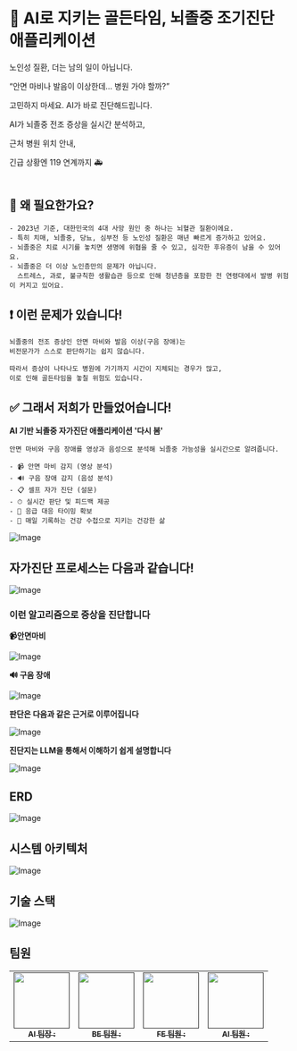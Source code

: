 # 🚨 AI로 지키는 골든타임, 뇌졸중 조기진단 애플리케이션

노인성 질환, 더는 남의 일이 아닙니다.

“안면 마비나 발음이 이상한데… 병원 가야 할까?”

고민하지 마세요. AI가 바로 진단해드립니다.

AI가 뇌졸중 전조 증상을 실시간 분석하고,

근처 병원 위치 안내,

긴급 상황엔 119 연계까지 🚑
<br><br>

## 📌 왜 필요한가요?
    - 2023년 기준, 대한민국의 4대 사망 원인 중 하나는 뇌혈관 질환이에요.
    - 특히 치매, 뇌졸중, 당뇨, 심부전 등 노인성 질환은 매년 빠르게 증가하고 있어요.
    - 뇌졸중은 치료 시기를 놓치면 생명에 위협을 줄 수 있고, 심각한 후유증이 남을 수 있어요.
    - 뇌졸중은 더 이상 노인층만의 문제가 아닙니다.
      스트레스, 과로, 불규칙한 생활습관 등으로 인해 청년층을 포함한 전 연령대에서 발병 위험이 커지고 있어요.
        
## ❗ 이런 문제가 있습니다!
    뇌졸중의 전조 증상인 안면 마비와 발음 이상(구음 장애)는
    비전문가가 스스로 판단하기는 쉽지 않습니다.
    
    따라서 증상이 나타나도 병원에 가기까지 시간이 지체되는 경우가 많고,
    이로 인해 골든타임을 놓칠 위험도 있습니다.
    
## ✅ 그래서 저희가 만들었어습니다!
    
**AI 기반 뇌졸중 자가진단 애플리케이션 '다시 봄'**
    
    안면 마비와 구음 장애를 영상과 음성으로 분석해 뇌졸중 가능성을 실시간으로 알려줍니다.
    
    - 📹 안면 마비 감지 (영상 분석)
    - 🔊 구음 장애 감지 (음성 분석)
    - 📋 셀프 자가 진단 (설문)
    - ⏱ 실시간 판단 및 피드백 제공
    - 🏥 응급 대응 타이밍 확보
    - 📝 매일 기록하는 건강 수첩으로 지키는 건강한 삶

![Image](https://github.com/user-attachments/assets/f8836221-3b35-4e8b-b142-5801b5c576ee)


## 자가진단 프로세스는 다음과 같습니다!

![Image](https://github.com/user-attachments/assets/6c85efce-3f20-41a4-bc1a-d6e1bb63c2ac)

### 이런 알고리즘으로 증상을 진단합니다

**📹안면마비**

![Image](https://github.com/user-attachments/assets/f2fe5e16-e7f6-4051-a4cb-b0366bc33361)

**🔊 구음 장애** 

![Image](https://github.com/user-attachments/assets/dc23da63-8a2c-400e-b645-20d333a04538)

**판단은 다음과 같은 근거로 이루어집니다**

![Image](https://github.com/user-attachments/assets/a4836f87-dafc-4763-a46d-5e893546c67a)

**진단지는 LLM을 통해서 이해하기 쉽게 설명합니다** 

![Image](https://github.com/user-attachments/assets/0d961479-7092-4880-9589-e0b36704c741)

## ERD
![Image](https://github.com/user-attachments/assets/58d3f4b1-7737-4bc8-8b26-e7c73f113eb1)

## 시스템 아키텍처
![Image](https://github.com/user-attachments/assets/ec846c37-7a3a-43f4-975d-b50938b2359a)

## 기술 스택
![Image](https://github.com/user-attachments/assets/fb0fad8d-2be2-4810-a587-5c992d155128)


## 팀원

<table>
  <tbody>
    <tr>
      <td align="center"><a href=""><img src="![Image](https://github.com/user-attachments/assets/52be70e3-210d-48ad-958b-c8de45d3cdf1)" width="100px;" alt=""/><br /><sub><b>AI 팀장 : </b></sub></a><br /></td>
      <td align="center"><a href=""><img src="![Image](https://github.com/user-attachments/assets/67186447-53ae-4cbe-9652-b61bdea17e5b)" width="100px;" alt=""/><br /><sub><b>BE 팀원 : </b></sub></a><br /></td>
      <td align="center"><a href=""><img src="![Image](https://github.com/user-attachments/assets/272ca38a-6152-4f14-891a-d5ce96827f54)" width="100px;" alt=""/><br /><sub><b>FE 팀원 : </b></sub></a><br /></td>
      <td align="center"><a href=""><img src="![Image](https://github.com/user-attachments/assets/05761567-9ad0-4c7a-8f34-888e05c2dcce)" width="100px;" alt=""/><br /><sub><b>AI 팀원 : </b></sub></a><br /></td>
    </tr>
  </tbody>
</table>


